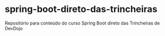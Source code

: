# spring-boot-direto-das-trincheiras
Repositório para conteúdo do curso Spring Boot direto das Trincheiras de DevDojo
